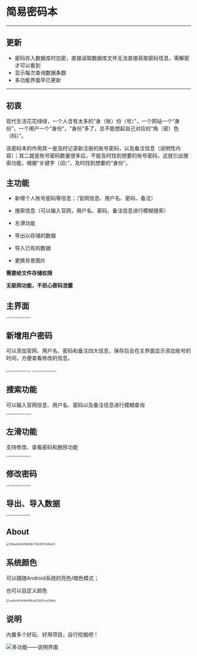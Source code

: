 # 简易密码本



---

## 更新

- 密码存入数据库时加密，直接读取数据库文件无法直接获取密码信息，需解密才可以看到
- 显示每次查询数据条数
- 多功能界面早已更新

---

>

## 初衷

现代生活花花绿绿，一个人含有太多的“身（账）份（号）”，一个网站一个“身份”，一个用户一个“身份”，“身份”多了，总不能想起自己对应的“角（密）色（码）”。

该密码本的作用其一是及时记录新注册的账号密码，以及备注信息（说明性内容）；其二就是账号密码数量很多后，不能及时找到想要的账号密码，这就引出搜索功能，根据“关键字（词）”，及时找到想要的“身份”。

## 主功能

- 新增个人账号密码等信息；（官网信息、用户名、密码、备注）
- 搜索信息（可以输入官网，用户名、密码、备注信息进行模糊搜索）
- 左滑功能

- 导出以存储的数据
- 导入已有的数据
- 更换背景图片

**需要给文件存储权限**

**无联网功能，不担心密码泄露**



## 主界面

<img src=".\README-src\主界面.jpg" alt="558e345c7c3b7d04be4dd1d72206eb1" style="zoom:25%;" />

## 新增用户密码

可以添加官网、用户名、密码和备注四大信息，保存后会在主界面显示添加账号的时间，方便查看修改的信息。

<img src=".\README-src\2b08d34a5ab8592b061f1097c575e46.jpg" alt="2b08d34a5ab8592b061f1097c575e46" style="zoom:25%;" />

<img src=".\README-src\fd76bb51cb6a51d50a18368bbb0a6ed.jpg" alt="fd76bb51cb6a51d50a18368bbb0a6ed" style="zoom:25%;" />





## 搜索功能

可以输入官网信息、用户名、密码以及备注信息进行模糊查询

<img src=".\README-src\4820b7eeb3b92bb214601ebce4bd3db.jpg" alt="4820b7eeb3b92bb214601ebce4bd3db" style="zoom:25%;" />



## 左滑功能

支持修改、查看密码和删除功能

<img src=".\README-src\左滑界面.jpg" alt="cacbf25df9a437555f5683a53d02bbd" style="zoom:25%;" />



## 修改密码

<img src=".\README-src\58a10dd8a33de58066d127f3e6a3b86.jpg" alt="58a10dd8a33de58066d127f3e6a3b85" style="zoom:25%;" />







## 导出、导入数据

<img src=".\README-src\多功能菜单.jpg" alt="fe453360fc58f20a7581a5d56dd64fb" style="zoom:25%;" />





## About

<img src=".\README-src/786ad4b5bf59b16b773838152d58a72.jpg" alt="786ad4b5bf59b16b773838152d58a72" style="zoom:50%;" />

## 系统颜色

可以跟随Android系统的亮色/暗色模式；

也可以自定义颜色

<img src=".\README-src/ceb8cf4f5b9b806b3d2285f3ca036bd.jpg" alt="ceb8cf4f5b9b806b3d2285f3ca036bd" style="zoom:50%;" />



## 说明

内置多个好玩、好用项目，自行挖掘吧！

![多功能——说明界面](./README-src/多项目说明.jpg)